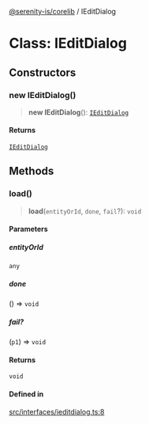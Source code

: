 [@serenity-is/corelib](../README.md) / IEditDialog

# Class: IEditDialog

## Constructors

### new IEditDialog()

> **new IEditDialog**(): [`IEditDialog`](IEditDialog.md)

#### Returns

[`IEditDialog`](IEditDialog.md)

## Methods

### load()

> **load**(`entityOrId`, `done`, `fail`?): `void`

#### Parameters

##### entityOrId

`any`

##### done

() => `void`

##### fail?

(`p1`) => `void`

#### Returns

`void`

#### Defined in

[src/interfaces/ieditdialog.ts:8](https://github.com/serenity-is/serenity/blob/master/packages/corelib/src/interfaces/ieditdialog.ts#L8)
